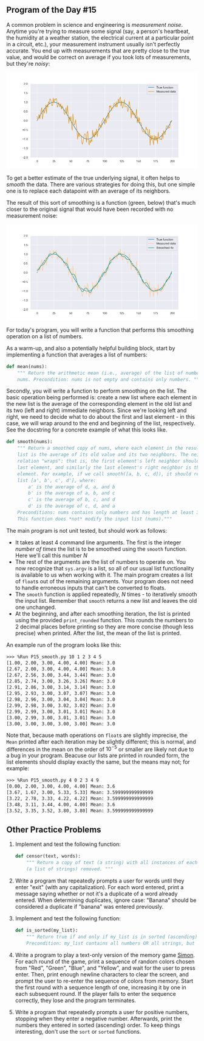 ## Program of the Day #15

A common problem in science and engineering is *measurement noise*. Anytime you're trying to measure some signal (say, a person's heartbeat, the humidity at a weather station, the electrical current at a particular point in a circuit, etc.), your measurement instrument usually isn't perfectly accurate. You end up with measurements that are pretty close to the true value, and would be correct on average if you took lots of measurements, but they're *noisy*:

![](P15_noise.png)

To get a better estimate of the true underlying signal, it often helps to *smooth* the data. There are various strategies for doing this, but one simple one is to replace each datapoint with an average of its neighbors.

The result of this sort of smoothing is a function (green, below) that's much closer to the original signal that would have been recorded with no measurement noise:

![](P15_smooth.png)

For today's program, you will write a function that performs this smoothing operation on a list of numbers. 

As a warm-up, and also a potentially helpful building block, start by implementing a function that averages a list of numbers:

```python
def mean(nums):
    """ Return the arithmetic mean (i.e., average) of the list of numbers
    nums. Precondition: nums is not empty and contains only numbers. """
```

Secondly, you will write a function to perform smoothing on the list. The basic operation being performed is: create a new list where each element in the new list is the average of the corresponding element in the old list and its two (left and right) immediate neighbors. Since we're looking left and right, we need to decide what to do about the first and last element - in this case, we will wrap around to the end and beginning of the list, respectively. See the docstring for a concrete example of what this looks like.

```python
def smooth(nums):
    """ Return a smoothed copy of nums, where each element in the resulting
    list is the average of its old value and its two neighbors. The neighbor
    relation "wraps": that is, the first element's left neighbor should be the
    last element, and similarly the last element's right neighbor is the first
    element. For example, if we call smooth([a, b, c, d]), it should return a
    list [a', b', c', d'], where:
        a' is the average of d, a, and b
        b' is the average of a, b, and c
        c' is the average of b, c, and d
        d' is the average of c, d, and a
    Preconditions: nums contains only numbers and has length at least 3.
    This function does *not* modify the input list (nums)."""
```

The main program is not unit tested, but should work as follows:

* It takes at least 4 command line arguments. The first is the integer *number of times* the list is to be smoothed using the `smooth` function. Here we'll call this number $N$
*  The rest of the arguments are the list of numbers to operate on. You now recognize that `sys.argv` is a list, so all of our usual list functionality is available to us when working with it. The main program creates a list of `float`s out of the remaining arguments. Your program does not need to handle erroneous inputs that can't be converted to floats.
* The `smooth` function is applied repeatedly, $N$ times - to iteratively smooth the input list. Remember that `smooth` returns a new list and leaves the old one unchanged.
* At the beginning, and after each smoothing iteration, the list is printed using the provided `print_rounded` function. This rounds the numbers to 2 decimal places before printing so they are more concise (though less precise) when printed. After the list, the mean of the list is printed.

An example run of the program looks like this:

```
>>> %Run P15_smooth.py 10 1 2 3 4 5
[1.00, 2.00, 3.00, 4.00, 4.00] Mean: 3.0
[2.67, 2.00, 3.00, 4.00, 4.00] Mean: 3.0
[2.67, 2.56, 3.00, 3.44, 3.44] Mean: 3.0
[2.85, 2.74, 3.00, 3.26, 3.26] Mean: 3.0
[2.91, 2.86, 3.00, 3.14, 3.14] Mean: 3.0
[2.95, 2.93, 3.00, 3.07, 3.07] Mean: 3.0
[2.98, 2.96, 3.00, 3.04, 3.04] Mean: 3.0
[2.99, 2.98, 3.00, 3.02, 3.02] Mean: 3.0
[2.99, 2.99, 3.00, 3.01, 3.01] Mean: 3.0
[3.00, 2.99, 3.00, 3.01, 3.01] Mean: 3.0
[3.00, 3.00, 3.00, 3.00, 3.00] Mean: 3.0
```

Note that, because math operations on `float`s are slightly imprecise, the `Mean` printed after each iteration may be slightly different; this is normal, and differences in the mean on the order of $10^{-5}$ or smaller are likely not due to a bug in your program. Beacuse our lists are printed in rounded form, the list elements should display exactly the same, but the means may not; for example:

```
>>> %Run P15_smooth.py 4 0 2 3 4 9
[0.00, 2.00, 3.00, 4.00, 4.00] Mean: 3.6
[3.67, 1.67, 3.00, 5.33, 5.33] Mean: 3.599999999999999
[3.22, 2.78, 3.33, 4.22, 4.22] Mean: 3.599999999999999
[3.48, 3.11, 3.44, 4.00, 4.00] Mean: 3.6
[3.52, 3.35, 3.52, 3.80, 3.80] Mean: 3.599999999999999
```

## Other Practice Problems

1. Implement and test the following function:

   ```python
   def censor(text, words):
       """ Return a copy of text (a string) with all instances of each string in words
       (a list of strings) removed. """
   ```

2. Write a program that repeatedly prompts a user for words until they enter "exit" (with any capitalization). For each word entered, print a message saying whether or not it's a duplicate of a word already entered. When determining duplicates, ignore case: "Banana" should be considered a duplicate if "banana" was entered previously.

3. Implement and test the following function:

   ```python
   def is_sorted(my_list):
       """ Return true if and only if my_list is in sorted (ascending) order.
       Precondition: my_list contains all numbers OR all strings, but not a mix. """
   ```

4. Write a program to play a text-only version of the memory game [Simon](https://en.wikipedia.org/wiki/Simon_(game)). For each round of the game, print a sequence of random colors chosen from "Red", "Green", "Blue", and "Yellow", and wait for the user to press enter. Then, print enough newline characters to clear the screen, and prompt the user to re-enter the sequence of colors from memory. Start the first round with a sequence length of one, increasing it by one in each subsequent round. If the player fails to enter the sequence correctly, they lose and the program terminates. 

5. Write a program that repeatedly prompts a user for positive numbers, stopping when they enter a negative number. Afterwards, print the numbers they entered in sorted (ascending) order. To keep things interesting, don't use the `sort` or `sorted` functions.